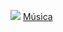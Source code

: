 ![](https://i.ibb.co/SsmWdsm/Simple-Minimal-Elegant-Male-Business-Linked-In-Banner.png)
[Música](https://youtu.be/AewNd29wRUM)
